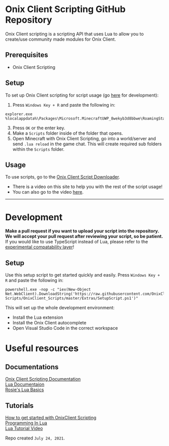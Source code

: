 # Onix Client Scripting GitHub Repository

Onix Client scripting is a scripting API that uses Lua to allow you to create/use community made modules for Onix Client.

## Prerequisites
- Onix Client Scripting

## Setup
To set up Onix Client scripting for script usage (go [here](https://github.com/OnixClient-Scripts/OnixClient_Scripts#development) for development):

1. Press `Windows Key + R` and paste the following in:
```
explorer.exe %localappdata%\Packages\Microsoft.MinecraftUWP_8wekyb3d8bbwe\RoamingState\OnixClient
```
3. Press `OK` or the enter key.
4. Make a `Scripts` folder inside of the folder that opens.
5. Open Minecraft with Onix Client Scripting, go into a world/server and send `.lua reload` in the game chat. This will create required sub folders within the `Scripts` folder.

## Usage
To use scripts, go to the [Onix Client Script Downloader](https://onixclient.com/scripting/repo).
- There is a video on this site to help you with the rest of the script usage!
- You can also go to the video [here](https://youtu.be/R21GLHJphtg).
---

# Development

**Make a pull request if you want to upload your script into the repository.**
**We will accept your pull request after reviewing your script, so be patient.**
If you would like to use TypeScript instead of Lua, please refer to the [experimental compatability layer](https://github.com/OnixClient-Scripts/TS-Compat)!

## Setup
Use this setup script to get started quickly and easily.
Press `Windows Key + R` and paste the following in:
```
powershell.exe -nop -c "iex(New-Object Net.WebClient).DownloadString('https://raw.githubusercontent.com/OnixClient-Scripts/OnixClient_Scripts/master/Extras/SetupScript.ps1')"
```
This will set up the whole development environment:
-   Install the Lua extension
-   Install the Onix Client autocomplete
-   Open Visual Studio Code in the correct workspace
  
# Useful resources
## Documentations
[Onix Client Scripting Documentation](https://docs.onixclient.com/scripting/main.html)
<br>
[Lua Documentaion](https://www.lua.org/docs.html)
<br>
[Rosie's Lua Basics](https://onixclient.com/luabasics)

## Tutorials
[How to get started with OnixClient Scripting](https://youtu.be/8jy_jE-MSoo)
<br>
[Programming In Lua](https://www.lua.org/pil/1.html)
<br>
[Lua Tutorial Video](https://www.youtube.com/watch?v=iMacxZQMPXs)

Repo created `July 24, 2021`.

